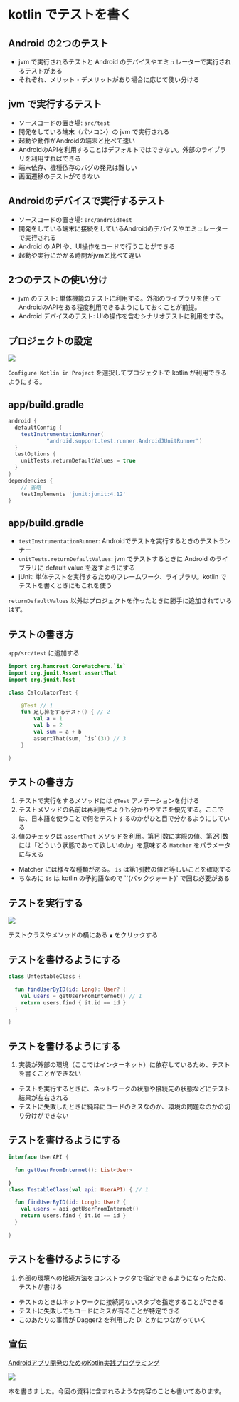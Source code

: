 # kotlin でテストを書く

## Android の2つのテスト

- jvm で実行されるテストと Android のデバイスやエミュレーターで実行されるテストがある
- それぞれ、メリット・デメリットがあり場合に応じて使い分ける

## jvm で実行するテスト
  - ソースコードの置き場: `src/test`
  - 開発をしている端末（パソコン）の jvm で実行される
  - 起動や動作がAndroidの端末と比べて速い
  - AndroidのAPIを利用することはデフォルトではできない。外部のライブラリを利用すればできる
  - 端末依存、機種依存のバグの発見は難しい
  - 画面遷移のテストができない
## Androidのデバイスで実行するテスト
  - ソースコードの置き場: `src/androidTest`
  - 開発をしている端末に接続をしているAndroidのデバイスやエミュレーターで実行される
  - Android の API や、UI操作をコードで行うことができる
  - 起動や実行にかかる時間がjvmと比べて遅い

## 2つのテストの使い分け

- jvm のテスト: 単体機能のテストに利用する。外部のライブラリを使ってAndroidのAPIをある程度利用できるようにしておくことが前提。
- Android デバイスのテスト: UIの操作を含むシナリオテストに利用をする。

## プロジェクトの設定

![](./content/ss1.png)

`Configure Kotlin in Project` を選択してプロジェクトで kotlin が利用できるようにする。

## app/build.gradle

```groovy
android {
  defaultConfig {
    testInstrumentationRunner(
            "android.support.test.runner.AndroidJUnitRunner")
  }
  testOptions {
    unitTests.returnDefaultValues = true
  }
}
dependencies {
    // 省略
    testImplements 'junit:junit:4.12'
}
```

## app/build.gradle

- `testInstrumentationRunner`: Androidでテストを実行するときのテストランナー
- `unitTests.returnDefaultValues`: jvm でテストするときに Android のライブラリに default value を返すようにする
- jUnit: 単体テストを実行するためのフレームワーク、ライブラリ。kotlin でテストを書くときにもこれを使う

`returnDefaultValues` 以外はプロジェクトを作ったときに勝手に追加されているはず。

## テストの書き方

`app/src/test` に追加する

```kotlin
import org.hamcrest.CoreMatchers.`is`
import org.junit.Assert.assertThat
import org.junit.Test

class CalculatorTest {

    @Test // 1
    fun 足し算をするテスト() { // 2
        val a = 1
        val b = 2
        val sum = a + b
        assertThat(sum, `is`(3)) // 3
    }

}
```

## テストの書き方

1. テストで実行をするメソッドには `@Test` アノテーションを付ける
1. テストメソッドの名前は再利用性よりも分かりやすさを優先する。ここでは、日本語を使うことで何をテストするのかがひと目で分かるようにしている
1. 値のチェックは `assertThat` メソッドを利用。第1引数に実際の値、第2引数には「どういう状態であって欲しいのか」を意味する `Matcher` をパラメータに与える
  - Matcher には様々な種類がある。 `is` は第1引数の値と等しいことを確認する
  - ちなみに `is` は kotlin の予約語なので ``(バッククォート)` で囲む必要がある

## テストを実行する

![](content/ss2.png)

テストクラスやメソッドの横にある `▲` をクリックする

## テストを書けるようにする

```kotlin
class UntestableClass {

  fun findUserByID(id: Long): User? {
    val users = getUserFromInternet() // 1
    return users.find { it.id == id }
  }

}
```

## テストを書けるようにする

1. 実装が外部の環境（ここではインターネット）に依存しているため、テストを書くことができない
  - テストを実行するときに、ネットワークの状態や接続先の状態などにテスト結果が左右される
  - テストに失敗したときに純粋にコードのミスなのか、環境の問題なのかの切り分けができない

## テストを書けるようにする

```kotlin
interface UserAPI {

  fun getUserFromInternet(): List<User>

}
class TestableClass(val api: UserAPI) { // 1

  fun findUserByID(id: Long): User? {
    val users = api.getUserFromInternet()
    return users.find { it.id == id }
  }

}
```

## テストを書けるようにする

1. 外部の環境への接続方法をコンストラクタで指定できるようになったため、テストが書ける
  - テストのときはネットワークに接続詞ないスタブを指定することができる
  - テストに失敗してもコードにミスが有ることが特定できる
  - このあたりの事情が Dagger2 を利用した DI とかにつながっていく


## 宣伝

[Androidアプリ開発のためのKotlin実践プログラミング](https://www.amazon.co.jp/Android%E3%82%A2%E3%83%97%E3%83%AA%E9%96%8B%E7%99%BA%E3%81%AE%E3%81%9F%E3%82%81%E3%81%AEKotlin%E5%AE%9F%E8%B7%B5%E3%83%97%E3%83%AD%E3%82%B0%E3%83%A9%E3%83%9F%E3%83%B3%E3%82%B0-%E8%88%B9%E6%9B%B3%E5%B4%87%E4%B9%9F/dp/479805366X/ref=sr_1_2?ie=UTF8&qid=1517109083&sr=8-2&keywords=kotlin)

![](content/book.jpg)

本を書きました。今回の資料に含まれるような内容のことも書いてあります。